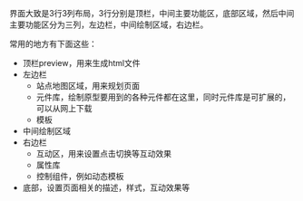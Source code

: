 界面大致是3行3列布局，3行分别是顶栏，中间主要功能区，底部区域，然后中间主要功能区分为三列，左边栏，中间绘制区域，右边栏。

常用的地方有下面这些：
- 顶栏preview，用来生成html文件
- 左边栏
  - 站点地图区域，用来规划页面
  - 元件库，绘制原型要用到的各种元件都在这里，同时元件库是可扩展的，可以从网上下载
  - 模板
- 中间绘制区域
- 右边栏
  - 互动区，用来设置点击切换等互动效果
  - 属性库
  - 控制组件，例如动态模板
- 底部，设置页面相关的描述，样式，互动效果等
